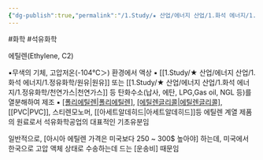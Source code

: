 ```yaml
---
{"dg-publish":true,"permalink":"/1.Study/★ 산업/에너지 산업/1.화석 에너지/1.정유화학/INFO_정유, 기타에너지/에틸렌/","created":"2024-11-20T21:02:28.316+09:00","updated":"2025-06-03T20:07:20.955+09:00"}
---
```


#화학 #석유화학

에틸렌(Ethylene, C2)

▪무색의 기체, 고압저온(-104℃＞) 환경에서 액상
▪ [[1.Study/★ 산업/에너지 산업/1.화석 에너지/1.정유화학/원유\|원유]] 또는 [[1.Study/★ 산업/에너지 산업/1.화석 에너지/1.정유화학/천연가스\|천연가스]] 등 탄화수소(납사, 에탄, LPG,Gas oil, NGL 등)를 열분해하여 제조
▪ [[폴리에틸렌\|폴리에틸렌]](PE), [[에틸렌글리콜\|에틸렌글리콜]](EG), [[PVC\|PVC]], 스티렌모노머, [[아세트알데히드\|아세트알데히드]]등 에틸렌 계열 제품의 원료로서 석유화학공업의 대표적인 기초유분임

일반적으로, [아시아 에틸렌 가격은 미국보다 250 ~ 300$ 높아야] 하는데, 미국에서 한국으로 고압 액체 상태로 수송하는데 드는 [운송비] 때문임